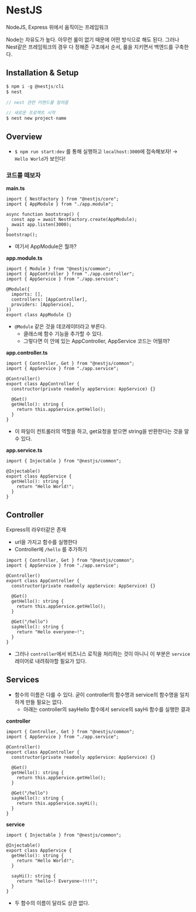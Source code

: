 # NestJS

NodeJS, Express 위에서 움직이는 프레임워크

Node는 자유도가 높다. 아무런 룰이 없기 때문에 어떤 방식으로 해도 된다. 그러나 Nest같은 프레임워크의 경우 다 정해준 구조에서 순서, 룰을 지키면서 백엔드를 구축한다.

## Installation & Setup

```c
$ npm i -g @nestjs/cli
$ nest

// nest 관련 커맨드를 알려줌

// 새로운 프로젝트 시작
$ nest new project-name
```

## Overview

- `$ npm run start:dev` 를 통해 실행하고 `localhost:3000`에 접속해보자! → `Hello World`가 보인다!

### 코드를 떼보자

**main.ts**

```tsx
import { NestFactory } from "@nestjs/core";
import { AppModule } from "./app.module";

async function bootstrap() {
  const app = await NestFactory.create(AppModule);
  await app.listen(3000);
}
bootstrap();
```

- 여기서 AppModule은 뭘까?

**app.module.ts**

```tsx
import { Module } from "@nestjs/common";
import { AppController } from "./app.controller";
import { AppService } from "./app.service";

@Module({
  imports: [],
  controllers: [AppController],
  providers: [AppService],
})
export class AppModule {}
```

- `@Module` 같은 것을 데코레이터라고 부른다.
  - 클래스에 함수 기능을 추가할 수 있다.
  - 그렇다면 이 안에 있는 AppController, AppService 코드는 어떨까?

**app.controller.ts**

```tsx
import { Controller, Get } from "@nestjs/common";
import { AppService } from "./app.service";

@Controller()
export class AppController {
  constructor(private readonly appService: AppService) {}

  @Get()
  getHello(): string {
    return this.appService.getHello();
  }
}
```

- 이 파일이 컨트롤러의 역할을 하고, get요청을 받으면 string을 반환한다는 것을 알 수 있다.

**app.service.ts**

```tsx
import { Injectable } from "@nestjs/common";

@Injectable()
export class AppService {
  getHello(): string {
    return "Hello World!";
  }
}
```

## Controller

Express의 라우터같은 존재

- url을 가지고 함수를 실행한다
- Controller에 `/hello` 를 추가하기

```tsx
import { Controller, Get } from "@nestjs/common";
import { AppService } from "./app.service";

@Controller()
export class AppController {
  constructor(private readonly appService: AppService) {}

  @Get()
  getHello(): string {
    return this.appService.getHello();
  }

  @Get("/hello")
  sayHello(): string {
    return "Hello everyone~!";
  }
}
```

- 그러나 `controller`에서 비즈니스 로직을 처리하는 것이 아니니 이 부분은 `service` 레이어로 내려줘야할 필요가 있다.

## Services

- 함수의 이름은 다를 수 있다. 굳이 controller의 함수명과 service의 함수명을 일치하게 만들 필요는 없다.
  - 아래는 controller의 sayHello 함수에서 service의 sayHi 함수를 실행한 결과

**controller**

```tsx
import { Controller, Get } from "@nestjs/common";
import { AppService } from "./app.service";

@Controller()
export class AppController {
  constructor(private readonly appService: AppService) {}

  @Get()
  getHello(): string {
    return this.appService.getHello();
  }

  @Get("/hello")
  sayHello(): string {
    return this.appService.sayHi();
  }
}
```

**service**

```tsx
import { Injectable } from "@nestjs/common";

@Injectable()
export class AppService {
  getHello(): string {
    return "Hello World!";
  }

  sayHi(): string {
    return "hello~! Everyone~!!!!";
  }
}
```

- 두 함수의 이름이 달라도 상관 없다.
